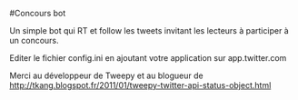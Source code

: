 #Concours bot

Un simple bot qui RT et follow les tweets invitant les lecteurs à participer à un concours.

Editer le fichier config.ini en ajoutant votre application sur app.twitter.com

Merci au développeur de Tweepy et au blogueur de http://tkang.blogspot.fr/2011/01/tweepy-twitter-api-status-object.html
